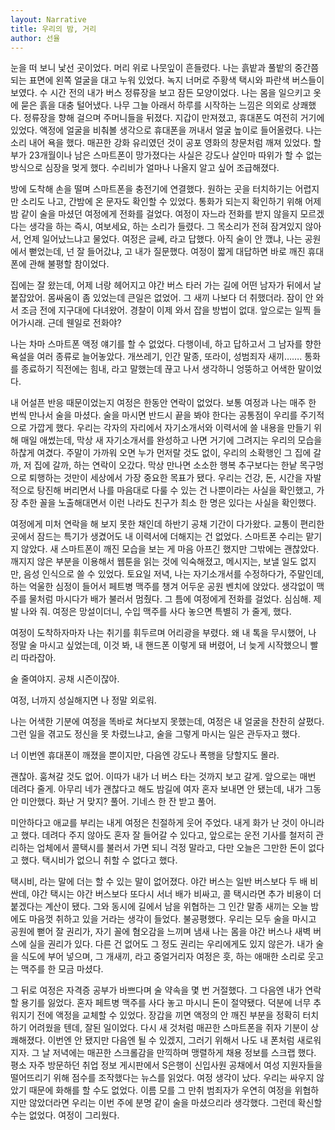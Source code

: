```yaml
---
layout: Narrative
title: 우리의 밤, 거리
author: 선율
---
```

눈을 떠 보니 낯선 곳이었다. 머리 위로 나뭇잎이 흔들렸다. 나는 흙밭과 풀밭의 중간쯤 되는 표면에 왼쪽 얼굴을 대고 누워 있었다. 녹지 너머로 주황색 택시와 파란색 버스들이 보였다. 수 시간 전의 내가 버스 정류장을 보고 잠든 모양이었다. 나는 몸을 일으키고 옷에 묻은 흙을 대충 털어냈다. 나무 그늘 아래서 하루를 시작하는 느낌은 의외로 상쾌했다. 정류장을 향해 걸으며 주머니들을 뒤졌다. 지갑이 만져졌고, 휴대폰도 여전히 거기에 있었다. 액정에 얼굴을 비춰볼 생각으로 휴대폰을 꺼내서 얼굴 높이로 들어올렸다. 나는 소리 내어 욕을 했다. 매끈한 강화 유리였던 것이 공포 영화의 창문처럼 깨져 있었다. 할부가 23개월이나 남은 스마트폰이 망가졌다는 사실은 강도나 살인마 따위가 할 수 없는 방식으로 심장을 멎게 했다. 수리비가 얼마나 나올지 알고 싶어 조급해졌다.

방에 도착해 손을 떨며 스마트폰을 충전기에 연결했다. 원하는 곳을 터치하기는 어렵지만 소리도 나고, 간밤에 온 문자도 확인할 수 있었다. 통화가 되는지 확인하기 위해 어제 밤 같이 술을 마셨던 여정에게 전화를 걸었다. 여정이 자느라 전화를 받지 않을지 모르겠다는 생각을 하는 즉시, 여보세요, 하는 소리가 들렸다. 그 목소리가 전혀 잠겨있지 않아서, 언제 일어났느냐고 물었다. 여정은 글쎄, 라고 답했다. 아직 술이 안 깼냐, 나는 공원에서 뻗었는데, 넌 잘 들어갔냐, 고 내가 질문했다. 여정이 짧게 대답하면 바로 깨진 휴대폰에 관해 불평할 참이었다.

집에는 잘 왔는데, 어제 너랑 헤어지고 야간 버스 타러 가는 길에 어떤 남자가 뒤에서 날 붙잡았어. 몸싸움이 좀 있었는데 큰일은 없었어. 그 새끼 나보다 더 취했더라. 잠이 안 와서 조금 전에 지구대에 다녀왔어. 경찰이 이제 와서 잡을 방법이 없대. 앞으로는 일찍 들어가시래. 근데 웬일로 전화야?

나는 차마 스마트폰 액정 얘기를 할 수 없었다. 다행이네, 하고 답하고서 그 남자를 향한 욕설을 여러 종류로 늘어놓았다. 개쓰레기, 인간 말종, 또라이, 성범죄자 새끼……. 통화를 종료하기 직전에는 힘내, 라고 말했는데 끊고 나서 생각하니 엉뚱하고 어색한 말이었다.

내 어설픈 반응 때문이었는지 여정은 한동안 연락이 없었다. 보통 여정과 나는 매주 한 번씩 만나서 술을 마셨다. 술을 마시면 반드시 끝을 봐야 한다는 공통점이 우리를 주기적으로 가깝게 했다. 우리는 각자의 자리에서 자기소개서와 이력서에 쓸 내용을 만들기 위해 매일 애썼는데, 막상 새 자기소개서를 완성하고 나면 거기에 그려지는 우리의 모습을 하찮게 여겼다. 주말이 가까워 오면 누가 먼저랄 것도 없이, 우리의 소확행인 그 집에 갈까, 저 집에 갈까, 하는 연락이 오갔다. 막상 만나면 소소한 행복 추구보다는 한낱 목구멍으로 퇴행하는 것만이 세상에서 가장 중요한 목표가 됐다. 우리는 건강, 돈, 시간을 자발적으로 탕진해 버리면서 나를 마음대로 다룰 수 있는 건 나뿐이라는 사실을 확인했고, 가장 추한 꼴을 노출해대면서 이런 나라도 친구가 최소 한 명은 있다는 사실을 확인했다.

여정에게 미처 연락을 해 보지 못한 채인데 하반기 공채 기간이 다가왔다. 교통이 편리한 곳에서 잠드는 특기가 생겼어도 내 이력서에 더해지는 건 없었다. 스마트폰 수리는 맡기지 않았다. 새 스마트폰이 깨진 모습을 보는 게 마음 아프긴 했지만 그밖에는 괜찮았다. 깨지지 않은 부분을 이용해서 웹툰을 읽는 것에 익숙해졌고, 메시지는, 보낼 일도 없지만, 음성 인식으로 쓸 수 있었다. 토요일 저녁, 나는 자기소개서를 수정하다가, 주말인데, 하는 억울한 심정이 들어서 페트병 맥주를 챙겨 어두운 공원 벤치에 앉았다. 생각없이 맥주를 물처럼 마시다가 배가 불러서 멈췄다. 그 틈에 여정에게 전화를 걸었다. 심심해. 제발 나와 줘. 여정은 망설이더니, 수입 맥주를 사다 놓으면 특별히 가 줄게, 했다.

여정이 도착하자마자 나는 취기를 휘두르며 어리광을 부렸다. 왜 내 톡을 무시했어, 나 정말 술 마시고 싶었는데, 이것 봐, 내 핸드폰 이렇게 돼 버렸어, 너 늦게 시작했으니 빨리 따라잡아.

술 줄여야지. 공채 시즌이잖아.

여정, 너까지 성실해지면 나 정말 외로워.

나는 어색한 기분에 여정을 똑바로 쳐다보지 못했는데, 여정은 내 얼굴을 찬찬히 살폈다. 그런 일을 겪고도 정신을 못 차렸느냐고, 술을 그렇게 마시는 일은 관두자고 했다.

너 이번엔 휴대폰이 깨졌을 뿐이지만, 다음엔 강도나 폭행을 당할지도 몰라.

괜찮아. 훔쳐갈 것도 없어. 이따가 내가 너 버스 타는 것까지 보고 갈게. 앞으로는 매번 데려다 줄게. 아무리 네가 괜찮다고 해도 밤길에 여자 혼자 보내면 안 됐는데, 내가 그동안 미안했다. 화난 거 맞지? 풀어. 기네스 한 잔 받고 풀어.

미안하다고 애교를 부리는 내게 여정은 친절하게 웃어 주었다. 내게 화가 난 것이 아니라고 했다. 데려다 주지 않아도 혼자 잘 들어갈 수 있다고, 앞으로는 운전 기사를 철저히 관리하는 업체에서 콜택시를 불러서 가면 되니 걱정 말라고, 다만 오늘은 그만한 돈이 없다고 했다. 택시비가 없으니 취할 수 없다고 했다.

택시비, 라는 말에 더는 할 수 있는 말이 없어졌다. 야간 버스는 일반 버스보다 두 배 비싼데, 야간 택시는 야간 버스보다 또다시 서너 배가 비싸고, 콜 택시라면 추가 비용이 더 붙겠다는 계산이 됐다. 그와 동시에 길에서 남을 위협하는 그 인간 말종 새끼는 오늘 밤에도 마음껏 취하고 있을 거라는 생각이 들었다. 불공평했다. 우리는 모두 술을 마시고 공원에 뻗어 잘 권리가, 자기 꼴에 혐오감을 느끼며 냄새 나는 몸을 야간 버스나 새벽 버스에 실을 권리가 있다. 다른 건 없어도 그 정도 권리는 우리에게도 있지 않은가. 내가 술을 식도에 부어 넣으며, 그 개새끼, 라고 중얼거리자 여정은 흣, 하는 애매한 소리로 웃고는 맥주를 한 모금 마셨다.

그 뒤로 여정은 자격증 공부가 바쁘다며 술 약속을 몇 번 거절했다. 그 다음엔 내가 연락할 용기를 잃었다. 혼자 페트병 맥주를 사다 놓고 마시니 돈이 절약됐다. 덕분에 너무 추워지기 전에 액정을 교체할 수 있었다. 장갑을 끼면 액정의 안 깨진 부분을 정확히 터치하기 어려웠을 텐데, 잘된 일이었다. 다시 새 것처럼 매끈한 스마트폰을 쥐자 기분이 상쾌해졌다. 이번엔 안 됐지만 다음엔 될 수 있겠지, 그러기 위해서 나도 내 폰처럼 새로워지자. 그 날 저녁에는 매끈한 스크롤감을 만끽하며 맹렬하게 채용 정보를 스크랩 했다. 평소 자주 방문하던 취업 정보 게시판에서 S은행이 신입사원 공채에서 여성 지원자들을 떨어뜨리기 위해 점수를 조작했다는 뉴스를 읽었다. 여정 생각이 났다. 우리는 싸우지 않았기 때문에 화해를 할 수도 없었다. 이름 모를 그 만취 범죄자가 우연히 여정을 위협하지만 않았더라면 우리는 이번 주에 분명 같이 술을 마셨으리라 생각했다. 그런데 확신할 수는 없었다. 여정이 그리웠다.
